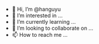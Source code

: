 - 👋 Hi, I’m @hanguyu
- 👀 I’m interested in ...
- 🌱 I’m currently learning ...
- 💞️ I’m looking to collaborate on ...
- 📫 How to reach me ...

<!---
hanguyu/hanguyu is a ✨ special ✨ repository because its `README.md` (this file) appears on your GitHub profile.
You can click the Preview link to take a look at your changes.
--->
